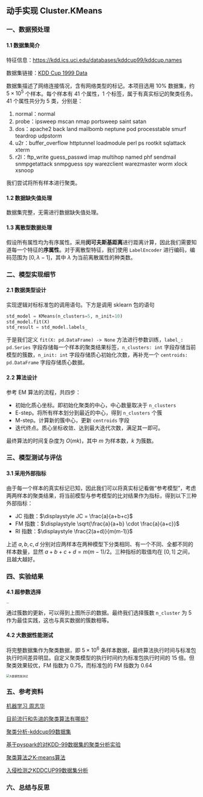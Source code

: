 ## 动手实现 Cluster.KMeans

### 一、数据预处理

#### 1.1 数据集简介

特征信息：https://kdd.ics.uci.edu/databases/kddcup99/kddcup.names

数据集链接：[KDD Cup 1999 Data](https://kdd.ics.uci.edu/databases/kddcup99/kddcup99.html)

数据集描述了网络连接情况，含有网络类型的标记。本项目选用 10% 数据集，约 $5 \times 10^5$ 个样本。每个样本有 41 个属性，1 个标签，属于有真实标记的聚类任务。41 个属性共分为 5 类，分别是：

1. normal：normal
2. probe：ipsweep mscan nmap portsweep saint satan
3. dos：apache2 back land mailbomb neptune pod processtable smurf teardrop udpstorm
4. u2r：buffer_overflow httptunnel loadmodule perl ps rootkit sqlattack xterm 
5. r2l：ftp_write guess_passwd imap multihop named phf sendmail snmpgetattack snmpguess spy warezclient warezmaster worm xlock xsnoop

我们尝试将所有样本进行聚类。

#### 1.2 数据缺失值处理

数据集完整，无需进行数据缺失值处理。

#### 1.3 离散型数据处理

假设所有属性均为有序属性。采用**闵可夫斯基距离**进行距离计算，因此我们需要知道每一个特征的**序属性**。对于离散型特征，我们使用 `LabelEncoder` 进行编码，编码范围为 $[0,\lambda-1]$，其中 $\lambda$ 为当前离散属性的种类数。

### 二、模型实现细节

#### 2.1 数据类型设计

实现逻辑对标标准包的调用语句。下方是调用 sklearn 包的语句

```python
std_model = KMeans(n_clusters=5, n_init=10)
std_model.fit(X)
std_result = std_model.labels_
```

于是我们定义 `fit(X: pd.DataFrame) -> None` 方法进行参数训练，`label_: pd.Series` 字段存储每一个样本的聚类结果标签，`n_clusters: int` 字段存储当前模型的簇数，`n_init: int` 字段存储质心初始化次数，再补充一个 `centroids: pd.DataFrame` 字段存储质心数据。

#### 2.2 算法设计

参考 EM 算法的流程，共四步：

- 初始化质心坐标。即初始化聚类的中心，中心数量取决于 `n_clusters`
- E-step。将所有样本划分到最近的中心，得到 `n_clusters` 个簇
- M-step。计算新的簇中心，更新 `centroids` 字段
- 迭代终点。质心坐标收敛、达到最大迭代次数，满足其一即可。

最终算法的时间复杂度为 $O(mk)$，其中 $m$ 为样本数，$k$ 为簇数。

### 三、模型测试与评估

#### 3.1 采用外部指标

由于每一个样本的真实标记已知，因此我们可以将真实标记看做“参考模型”，考虑两两样本的聚类结果，将当前模型与参考模型的比对结果作为指标，得到以下三种外部指标：

- JC 指数：$\displaystyle JC = \frac{a}{a+b+c}$
- FM 指数：$\displaystyle \sqrt{\frac{a}{a+b} \cdot \frac{a}{a+c}}$
- RI 指数：$\displaystyle \frac{2(a+d)}{m(m-1)}$

上述 $a,b,c,d$ 分别对应两样本在两种模型下分类相同、有一个不同、全都不同的样本数量，显然 $a+b+c+d=m(m-1)/2$。三种指标的取值均在 $[0,1]$​ 之间，且越大越好。

### 四、实验结果

#### 4.1 超参数选择

<img src="https://dwj-oss.oss-cn-nanjing.aliyuncs.com/images/202405280927149.png" alt="簇数选择" style="zoom: 10%;" />

通过簇数的更新，可以得到上图所示的数据。最终我们选择簇数 `n_cluster` 为 5 作为最佳实践，这也与真实数据的簇数相等。

#### 4.2 大数据性能测试

将完整数据集作为聚类数据，即 $5 \times 10^6$ 条样本数据，最终算法执行时间与标准包执行时间差异明显。自定义聚类模型的执行时间约为标准包执行时间的 15 倍。但聚类效果较优，FM 指数为 0.75，而标准包的 FM 指数为 0.64

<img src="https://dwj-oss.oss-cn-nanjing.aliyuncs.com/images/202405280934630.png" alt="大数据性能测试" style="zoom: 50%;" />

### 五、参考资料

[机器学习 周志华](https://book.douban.com/subject/26708119/)

[目前流行和先进的聚类算法有哪些?](https://www.zhihu.com/question/494753171)

[聚类分析-kddcup99数据集](https://www.cnblogs.com/bigshuai/archive/2012/07/23/2605237.html)

[基于pyspark的对KDD-99数据集的聚类分析实验](https://blog.csdn.net/isinstance/article/details/51329766)

[聚类算法之K-means算法](https://blog.csdn.net/LoveCarpenter/article/details/85048822)

[入侵检测之KDDCUP99数据集分析](https://blog.csdn.net/qq_38384924/article/details/97128744)

### 六、总结与反思

